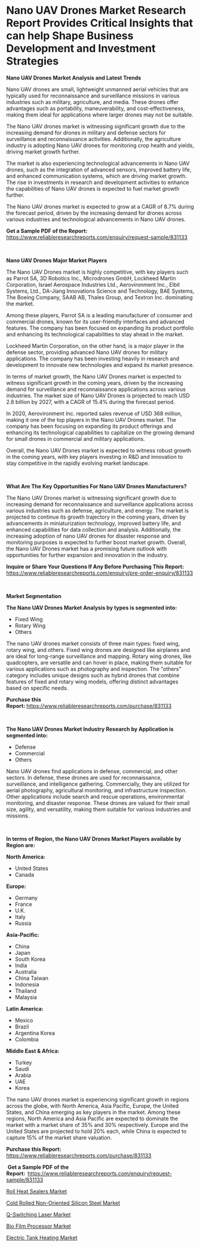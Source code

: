 <p><h1>Nano UAV Drones Market Research Report Provides Critical Insights that can help Shape Business Development and Investment Strategies</h1></p><p><strong>Nano UAV Drones Market Analysis and Latest Trends</strong></p>
<p><p>Nano UAV drones are small, lightweight unmanned aerial vehicles that are typically used for reconnaissance and surveillance missions in various industries such as military, agriculture, and media. These drones offer advantages such as portability, maneuverability, and cost-effectiveness, making them ideal for applications where larger drones may not be suitable.</p><p>The Nano UAV drones market is witnessing significant growth due to the increasing demand for drones in military and defense sectors for surveillance and reconnaissance activities. Additionally, the agriculture industry is adopting Nano UAV drones for monitoring crop health and yields, driving market growth further.</p><p>The market is also experiencing technological advancements in Nano UAV drones, such as the integration of advanced sensors, improved battery life, and enhanced communication systems, which are driving market growth. The rise in investments in research and development activities to enhance the capabilities of Nano UAV drones is expected to fuel market growth further.</p><p>The Nano UAV drones market is expected to grow at a CAGR of 8.7% during the forecast period, driven by the increasing demand for drones across various industries and technological advancements in Nano UAV drones.</p></p>
<p><strong>Get a Sample PDF of the Report:&nbsp;</strong> <a href="https://www.reliableresearchreports.com/enquiry/request-sample/831133">https://www.reliableresearchreports.com/enquiry/request-sample/831133</a></p>
<p>&nbsp;</p>
<p><strong>Nano UAV Drones Major Market Players</strong></p>
<p><p>The Nano UAV Drones market is highly competitive, with key players such as Parrot SA, 3D Robotics Inc., Microdrones GmbH, Lockheed Martin Corporation, Israel Aerospace Industries Ltd., Aerovironment Inc., Elbit Systems, Ltd., DA-Jiang Innovations Science and Technology, BAE Systems, The Boeing Company, SAAB AB, Thales Group, and Textron Inc. dominating the market.</p><p>Among these players, Parrot SA is a leading manufacturer of consumer and commercial drones, known for its user-friendly interfaces and advanced features. The company has been focused on expanding its product portfolio and enhancing its technological capabilities to stay ahead in the market.</p><p>Lockheed Martin Corporation, on the other hand, is a major player in the defense sector, providing advanced Nano UAV drones for military applications. The company has been investing heavily in research and development to innovate new technologies and expand its market presence.</p><p>In terms of market growth, the Nano UAV Drones market is expected to witness significant growth in the coming years, driven by the increasing demand for surveillance and reconnaissance applications across various industries. The market size of Nano UAV Drones is projected to reach USD 2.8 billion by 2027, with a CAGR of 15.4% during the forecast period.</p><p>In 2020, Aerovironment Inc. reported sales revenue of USD 368 million, making it one of the top players in the Nano UAV Drones market. The company has been focusing on expanding its product offerings and enhancing its technological capabilities to capitalize on the growing demand for small drones in commercial and military applications.</p><p>Overall, the Nano UAV Drones market is expected to witness robust growth in the coming years, with key players investing in R&D and innovation to stay competitive in the rapidly evolving market landscape.</p></p>
<p>&nbsp;</p>
<p><strong>What Are The Key Opportunities For Nano UAV Drones Manufacturers?</strong></p>
<p><p>The Nano UAV Drones market is witnessing significant growth due to increasing demand for reconnaissance and surveillance applications across various industries such as defense, agriculture, and energy. The market is projected to continue its growth trajectory in the coming years, driven by advancements in miniaturization technology, improved battery life, and enhanced capabilities for data collection and analysis. Additionally, the increasing adoption of nano UAV drones for disaster response and monitoring purposes is expected to further boost market growth. Overall, the Nano UAV Drones market has a promising future outlook with opportunities for further expansion and innovation in the industry.</p></p>
<p><strong>Inquire or Share Your Questions If Any Before Purchasing This Report:</strong> <a href="https://www.reliableresearchreports.com/enquiry/pre-order-enquiry/831133">https://www.reliableresearchreports.com/enquiry/pre-order-enquiry/831133</a></p>
<p>&nbsp;</p>
<p><strong>Market Segmentation</strong></p>
<p><strong>The Nano UAV Drones Market Analysis by types is segmented into:</strong></p>
<p><ul><li>Fixed Wing</li><li>Rotary Wing</li><li>Others</li></ul></p>
<p><p>The nano UAV drones market consists of three main types: fixed wing, rotary wing, and others. Fixed wing drones are designed like airplanes and are ideal for long-range surveillance and mapping. Rotary wing drones, like quadcopters, are versatile and can hover in place, making them suitable for various applications such as photography and inspection. The "others" category includes unique designs such as hybrid drones that combine features of fixed and rotary wing models, offering distinct advantages based on specific needs.</p></p>
<p><strong>Purchase this Report:&nbsp;</strong><a href="https://www.reliableresearchreports.com/purchase/831133">https://www.reliableresearchreports.com/purchase/831133</a></p>
<p>&nbsp;</p>
<p><strong>The Nano UAV Drones Market Industry Research by Application is segmented into:</strong></p>
<p><ul><li>Defense</li><li>Commercial</li><li>Others</li></ul></p>
<p><p>Nano UAV drones find applications in defense, commercial, and other sectors. In defense, these drones are used for reconnaissance, surveillance, and intelligence gathering. Commercially, they are utilized for aerial photography, agricultural monitoring, and infrastructure inspection. Other applications include search and rescue operations, environmental monitoring, and disaster response. These drones are valued for their small size, agility, and versatility, making them suitable for various industries and missions.</p></p>
<p>&nbsp;</p>
<p><strong>In terms of Region, the Nano UAV Drones Market Players available by Region are:</strong></p>
<p>
    <p> <strong> North America: </strong>
        <ul>
            <li>United States</li>
            <li>Canada</li>
        </ul>
        </p> 
    <p> <strong> Europe: </strong>
        <ul>
            <li>Germany</li>
            <li>France</li>
            <li>U.K.</li>
            <li>Italy</li>
            <li>Russia</li>
        </ul>
        </p> 
    <p> <strong> Asia-Pacific: </strong>
        <ul>
            <li>China</li>
            <li>Japan</li>
            <li>South Korea</li>
            <li>India</li>
            <li>Australia</li>
            <li>China Taiwan</li>
            <li>Indonesia</li>
            <li>Thailand</li>
            <li>Malaysia</li>
        </ul>
        </p> 
    <p> <strong> Latin America: </strong>
        <ul>
            <li>Mexico</li>
            <li>Brazil</li>
            <li>Argentina Korea</li>
            <li>Colombia</li>
        </ul>
        </p> 
    <p> <strong> Middle East & Africa: </strong>
        <ul>
            <li>Turkey</li>
            <li>Saudi</li>
            <li>Arabia</li>
            <li>UAE</li>
            <li>Korea</li>
        </ul>
    </p>
    </p>
<p><p>The nano UAV drones market is experiencing significant growth in regions across the globe, with North America, Asia Pacific, Europe, the United States, and China emerging as key players in the market. Among these regions, North America and Asia Pacific are expected to dominate the market with a market share of 35% and 30% respectively. Europe and the United States are projected to hold 20% each, while China is expected to capture 15% of the market share valuation.</p></p>
<p><strong>Purchase this Report: </strong><a href="https://www.reliableresearchreports.com/purchase/831133">https://www.reliableresearchreports.com/purchase/831133</a></p>
<p>&nbsp;<strong>Get a Sample PDF of the Report:&nbsp;&nbsp;</strong><a href="https://www.reliableresearchreports.com/enquiry/request-sample/831133">https://www.reliableresearchreports.com/enquiry/request-sample/831133</a></p>
<p><strong></strong></p>
<p><p><a href="https://issuu.com/reportprime-2/docs/roll-heat-sealers-market-size-2030.pptx">Roll Heat Sealers Market</a></p><p><a href="https://github.com/derrinmiltonellis35gcl/Market-Research-Report-List-1/blob/main/cold-rolled-non-oriented-silicon-steel-market.md">Cold Rolled Non-Oriented Silicon Steel Market</a></p><p><a href="https://github.com/Sherrillcrooksxa8i18ucf2m/Market-Research-Report-List-1/blob/main/q-switching-laser-market.md">Q-Switching Laser Market</a></p><p><a href="https://github.com/khansimonweber1lqujlwoz15d/Market-Research-Report-List-1/blob/main/bio-film-processor-market.md">Bio Film Processor Market</a></p><p><a href="https://issuu.com/reportprime-2/docs/electric-tank-heating-market-size-2030.pptx">Electric Tank Heating Market</a></p></p>